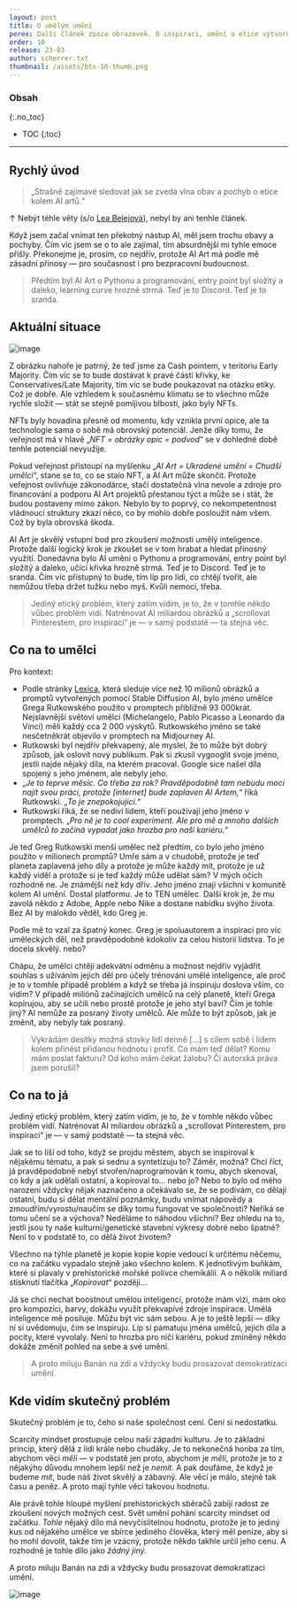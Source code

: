 ```yaml
---
layout: post
title: O umělým umění
perex: Další článek zpoza obrazovek. O inspiraci, umění a etice výtvorů umělý inteligence.
order: 10
release: 23-03
author: scherrer.txt
thumbnail: /assets/bts-10-thumb.png
---
```


### Obsah
{:.no_toc}

* TOC
{:toc}

---

## Rychlý úvod
> „Strašně zajímavé sledovat jak se zvedá vlna obav a pochyb o etice kolem AI artů.“

↑ Nebýt téhle věty (s/o [Lea Belejová](https://linktr.ee/lea_be_linky)), nebyl by ani tenhle článek.

Když jsem začal vnímat ten překotný nástup AI, měl jsem trochu obavy a pochyby. Čím víc jsem se o to ale zajímal, tím absurdnější mi tyhle emoce přišly. Překonejme je, prosím, co nejdřív, protože AI Art má podle mě zásadní přínosy — pro současnost i pro bezpracovní budoucnost.

> Předtím byl AI Art o Pythonu a programování, entry point byl složitý a daleko, learning curve hrozně strmá. Teď je to Discord. Teď je to sranda.

## Aktuální situace

![image](https://miro.medium.com/v2/resize:fit:720/format:webp/0*dd3d5uRzIjd-b9gk.png)

Z obrázku nahoře je patrný, že teď jsme za Cash pointem, v teritoriu Early Majority. Čím víc se to bude dostávat k pravé části křivky, ke Conservatives/Late Majority, tím víc se bude poukazovat na otázku etiky. Což je dobře. Ale vzhledem k současnému klimatu se to všechno může rychle složit — stát se stejně pomíjivou blbostí, jako byly NFTs.

NFTs byly hovadina přesně od momentu, kdy vznikla první opice, ale ta technologie sama o sobě má obrovský potenciál. Jenže díky tomu, že veřejnost má v hlavě „_NFT = obrázky opic = podvod_“ se v dohledné době tenhle potenciál nevyužije.

Pokud veřejnost přistoupí na myšlenku „_AI Art = Ukradené umění = Chudší umělci_“, stane se to, co se stalo NFT, a AI Art může skončit. Protože veřejnost ovlivňuje zákonodárce, stačí dostatečná vlna nevole a zdroje pro financování a podporu AI Art projektů přestanou týct a může se i stát, že budou postaveny mimo zákon. Nebylo by to poprvý, co nekompetentnost vládnoucí struktury zkazí něco, co by mohlo dobře posloužit nám všem. Což by byla obrovská škoda.

AI Art je skvělý vstupní bod pro zkoušení možností umělý inteligence. Protože další logický krok je zkoušet se v tom hrabat a hledat přínosný využití. Donedávna bylo AI umění o Pythonu a programování, entry point byl složitý a daleko, učící křivka hrozně strmá. Teď je to Discord. Teď je to sranda. Čím víc přístupný to bude, tím líp pro lidi, co chtějí tvořit, ale nemůžou třeba držet tužku nebo myš. Kvůli nemoci, třeba.

> Jediný etický problém, který zatím vidím, je to, že v tomhle někdo vůbec problém vidí. Natrénovat AI miliardou obrázků a „scrollovat Pinterestem, pro inspiraci” je — v samý podstatě — ta stejná věc.

## Co na to umělci
Pro kontext:
- Podle stránky [Lexica](https://lexica.art/), která sleduje více než 10 milionů obrázků a promptů vytvořených pomocí Stable Diffusion AI, bylo jméno umělce Grega Rutkowského použito v promptech přibližně 93 000krát. Nejslavnější světoví umělci (Michelangelo, Pablo Picasso a Leonardo da Vinci) měli každý cca 2 000 výskytů. Rutkowského jméno se také nesčetněkrát objevilo v promptech na Midjourney AI.
- Rutkowski byl nejdřív překvapený, ale myslel, že to může být dobrý způsob, jak oslovit nový publikum. Pak si zkusil vygooglit svoje jméno, jestli najde nějaký díla, na kterém pracoval. Google sice našel díla spojený s jeho jménem, ale nebyly jeho.
- „_Je to teprve měsíc. Co třeba za rok? Pravděpodobně tam nebudu moci najít svou práci, protože [internet] bude zaplaven AI Artem,_“ říká Rutkowski. „_To je znepokojující._“
- Rutkowski říká, že se nediví lidem, kteří používají jeho jméno v promptech. „_Pro ně je to cool experiment. Ale pro mě a mnoho dalších umělců to začíná vypadat jako hrozba pro naši kariéru._“

Je teď Greg Rutkowski menší umělec než předtím, co bylo jeho jméno použito v milionech promptů? Umře sám a v chudobě, protože je teď planeta zaplavená jeho díly a protože je může každý mít, protože je už každý viděl a protože si je teď každý může udělat sám? V mých očích rozhodně ne. Je známější než kdy dřív. Jeho jméno znají všichni v komunitě kolem AI umění. Dostal platformu. Je to TEN umělec. Další krok je, že mu zavolá někdo z Adobe, Apple nebo Nike a dostane nabídku svýho života. Bez AI by málokdo věděl, kdo Greg je.

Podle mě to vzal za špatný konec. Greg je spoluautorem a inspirací pro víc uměleckých děl, než pravděpodobně kdokoliv za celou historii lidstva. To je docela skvělý. nebo?

Chápu, že umělci chtějí adekvátní odměnu a možnost nejdřív vyjádřit souhlas s užíváním jejich děl pro účely trénování umělé inteligence, ale proč je to v tomhle případě problém a když se třeba já inspiruju doslova vším, co vidím? V případě miliónů začínajících umělců na celý planetě, kteří Grega kopírujou, aby se učili nebo prostě protože je jeho styl baví? Čím je tohle jiný? AI nemůže za posraný životy umělců. Ale může to být způsob, jak je změnit, aby nebyly tak posraný.

> Vykrádám desítky možná stovky lidí denně […] s cílem sobě i lidem kolem přinést přidanou hodnotu i profit. Co mám teď dělat? Komu mám poslat fakturu? Od koho mám čekat žalobu? Čí autorská práva jsem porušil?

## Co na to já
Jediný etický problém, který zatím vidím, je to, že v tomhle někdo vůbec problém vidí. Natrénovat AI miliardou obrázků a „scrollovat Pinterestem, pro inspiraci“ je — v samý podstatě — ta stejná věc.

Jak se to liší od toho, když se projdu městem, abych se inspiroval k nějakému tématu, a pak si sednu a syntetizuju to? Záměr, možná? Chci říct, já pravděpodobně nebyl stvořen/naprogramován k tomu, abych skenoval, co kdy a jak udělali ostatní, a kopíroval to… nebo jo? Nebo to bylo od mého narození vždycky nějak naznačeno a očekávalo se, že se podívám, co dělají ostatní, budu si dělat mentální poznámky, budu vnímat nápovědy a zmoudřím/vyrostu/naučím se díky tomu fungovat ve společnosti? Neříká se tomu učení se a výchova? Neděláme to náhodou všichni? Bez ohledu na to, jestli jsou ty naše kulturní/genetické stavební výkresy dobré nebo špatné? Není to v podstatě to, co dělá život životem?

Všechno na týhle planetě je kopie kopie kopie vedoucí k určitému něčemu, co na začátku vypadalo stejně jako všechno kolem. K jednotlivým buňkám, které si plavaly v prehistorické mořské polívce chemikálií. A o několik miliard stisknutí tlačítka „_Kopírovat_“ později…

Já se chci nechat boostnout umělou inteligencí, protože mám vizi, mám oko pro kompozici, barvy, dokážu využít překvapivé zdroje inspirace. Umělá inteligence mě posiluje. Můžu být víc sám sebou. A je to ještě lepší — díky ní si uvědomuju, čím se inspiruju. Líp si pamatuju jména umělců, jejich díla a pocity, které vyvolaly. Není to hrozba pro ničí kariéru, pokud zmíněný někdo dokáže změnit pohled na sebe a své umění.

> A proto miluju Banán na zdi a vždycky budu prosazovat demokratizaci umění.

## Kde vidím skutečný problém
Skutečný problém je to, čeho si naše společnost cení. Cení si nedostatku.

Scarcity mindset prostupuje celou naši západní kulturu. Je to základní princip, který dělá z lidí krále nebo chudáky. Je to nekonečná honba za tím, abychom věci _měli_ — v podstatě jen proto, abychom je _měli_, protože je to z nějakýho důvodu mnohem lepší než je _nemít_. A pak doufáme, že když je budeme _mít_, bude náš život skvělý a zábavný. Ale věcí je málo, stejně tak času a peněz. A proto mají tyhle věci takovou hodnotu.

Ale právě tohle hloupé myšlení prehistorických sběračů zabíjí radost ze zkoušení nových možných cest. Svět umění pohání scarcity mindset od začátku. _Tohle_ nějaký dílo má nevyčíslitelnou hodnotu, protože je to jediný kus od nějakého umělce ve sbírce jediného člověka, který měl peníze, aby si ho mohl dovolit, takže tím je vzácný, protože někdo takhle určil jeho cenu. A rozhodně je tohle dílo jako _žádný jiný_.

A proto miluju Banán na zdi a vždycky budu prosazovat demokratizaci umění.

![image](https://miro.medium.com/v2/resize:fit:720/format:webp/0*PuoQD1Zr4UwlrKZU.jpg)
